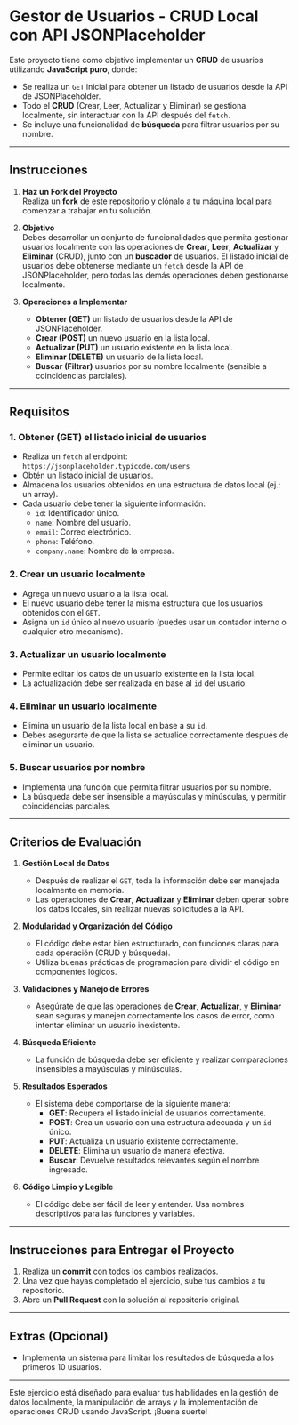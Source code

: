 # **Gestor de Usuarios - CRUD Local con API JSONPlaceholder**

Este proyecto tiene como objetivo implementar un **CRUD** de usuarios utilizando **JavaScript puro**, donde:  

- Se realiza un `GET` inicial para obtener un listado de usuarios desde la API de JSONPlaceholder.  
- Todo el **CRUD** (Crear, Leer, Actualizar y Eliminar) se gestiona localmente, sin interactuar con la API después del `fetch`.  
- Se incluye una funcionalidad de **búsqueda** para filtrar usuarios por su nombre.

---

## **Instrucciones**

1. **Haz un Fork del Proyecto**  
   Realiza un **fork** de este repositorio y clónalo a tu máquina local para comenzar a trabajar en tu solución.

2. **Objetivo**  
   Debes desarrollar un conjunto de funcionalidades que permita gestionar usuarios localmente con las operaciones de **Crear**, **Leer**, **Actualizar** y **Eliminar** (CRUD), junto con un **buscador** de usuarios. El listado inicial de usuarios debe obtenerse mediante un `fetch` desde la API de JSONPlaceholder, pero todas las demás operaciones deben gestionarse localmente.

3. **Operaciones a Implementar**

   - **Obtener (GET)** un listado de usuarios desde la API de JSONPlaceholder.
   - **Crear (POST)** un nuevo usuario en la lista local.
   - **Actualizar (PUT)** un usuario existente en la lista local.
   - **Eliminar (DELETE)** un usuario de la lista local.
   - **Buscar (Filtrar)** usuarios por su nombre localmente (sensible a coincidencias parciales).
   
---

## **Requisitos**

### **1. Obtener (GET) el listado inicial de usuarios**  
- Realiza un `fetch` al endpoint:  
  `https://jsonplaceholder.typicode.com/users`  
- Obtén un listado inicial de usuarios.  
- Almacena los usuarios obtenidos en una estructura de datos local (ej.: un array).  
- Cada usuario debe tener la siguiente información:
  - `id`: Identificador único.
  - `name`: Nombre del usuario.
  - `email`: Correo electrónico.
  - `phone`: Teléfono.
  - `company.name`: Nombre de la empresa.

### **2. Crear un usuario localmente**  
- Agrega un nuevo usuario a la lista local.  
- El nuevo usuario debe tener la misma estructura que los usuarios obtenidos con el `GET`.
- Asigna un `id` único al nuevo usuario (puedes usar un contador interno o cualquier otro mecanismo).

### **3. Actualizar un usuario localmente**  
- Permite editar los datos de un usuario existente en la lista local.  
- La actualización debe ser realizada en base al `id` del usuario.

### **4. Eliminar un usuario localmente**  
- Elimina un usuario de la lista local en base a su `id`.  
- Debes asegurarte de que la lista se actualice correctamente después de eliminar un usuario.

### **5. Buscar usuarios por nombre**  
- Implementa una función que permita filtrar usuarios por su nombre.
- La búsqueda debe ser insensible a mayúsculas y minúsculas, y permitir coincidencias parciales.

---

## **Criterios de Evaluación**

1. **Gestión Local de Datos**  
   - Después de realizar el `GET`, toda la información debe ser manejada localmente en memoria.  
   - Las operaciones de **Crear**, **Actualizar** y **Eliminar** deben operar sobre los datos locales, sin realizar nuevas solicitudes a la API.

2. **Modularidad y Organización del Código**  
   - El código debe estar bien estructurado, con funciones claras para cada operación (CRUD y búsqueda).  
   - Utiliza buenas prácticas de programación para dividir el código en componentes lógicos.

3. **Validaciones y Manejo de Errores**  
   - Asegúrate de que las operaciones de **Crear**, **Actualizar**, y **Eliminar** sean seguras y manejen correctamente los casos de error, como intentar eliminar un usuario inexistente.

4. **Búsqueda Eficiente**  
   - La función de búsqueda debe ser eficiente y realizar comparaciones insensibles a mayúsculas y minúsculas.

5. **Resultados Esperados**  
   - El sistema debe comportarse de la siguiente manera:
     - **GET**: Recupera el listado inicial de usuarios correctamente.
     - **POST**: Crea un usuario con una estructura adecuada y un `id` único.
     - **PUT**: Actualiza un usuario existente correctamente.
     - **DELETE**: Elimina un usuario de manera efectiva.
     - **Buscar**: Devuelve resultados relevantes según el nombre ingresado.

6. **Código Limpio y Legible**  
   - El código debe ser fácil de leer y entender. Usa nombres descriptivos para las funciones y variables.

---

## **Instrucciones para Entregar el Proyecto**

1. Realiza un **commit** con todos los cambios realizados.
2. Una vez que hayas completado el ejercicio, sube tus cambios a tu repositorio.
3. Abre un **Pull Request** con la solución al repositorio original.

---

## **Extras (Opcional)**

- Implementa un sistema para limitar los resultados de búsqueda a los primeros 10 usuarios.

---

Este ejercicio está diseñado para evaluar tus habilidades en la gestión de datos localmente, la manipulación de arrays y la implementación de operaciones CRUD usando JavaScript. ¡Buena suerte!
